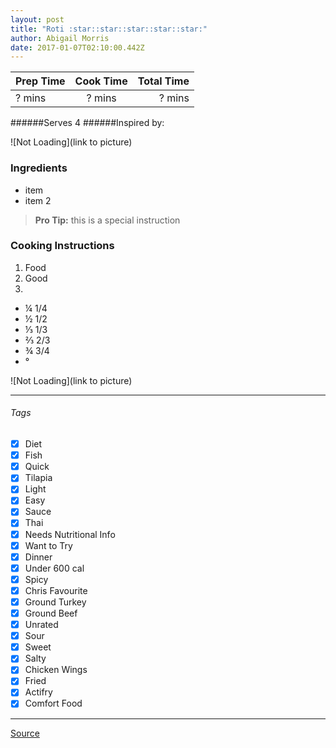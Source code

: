 ```yaml
---
layout: post
title: "Roti :star::star::star::star::star:"
author: Abigail Morris
date: 2017-01-07T02:10:00.442Z
---
```


| Prep Time  | Cook Time    | Total Time  |
| ---------- |:------------:| -----------:|
| ? mins    | ? mins      | ? mins     |


######Serves 4
######Inspired by:

![Not Loading](link to picture)

### Ingredients

* item
* item 2

> **Pro Tip:** this is a special instruction

### Cooking Instructions

1. Food
2. Good
3. 

* ¼ 1/4
* ½ 1/2
* ⅓ 1/3
* ⅔ 2/3
* ¾ 3/4
* °

![Not Loading](link to picture)

---

###### Tags
- [x] Diet
- [x] Fish
- [x] Quick
- [x] Tilapia
- [x] Light
- [x] Easy
- [x] Sauce
- [x] Thai
- [x] Needs Nutritional Info
- [x] Want to Try
- [x] Dinner
- [x] Under 600 cal
- [x] Spicy
- [x] Chris Favourite
- [x] Ground Turkey
- [x] Ground Beef
- [x] Unrated
- [x] Sour
- [x] Sweet
- [x] Salty
- [x] Chicken Wings
- [x] Fried
- [x] Actifry
- [x] Comfort Food

---

[Source](http://www.foodgypsy.ca/all-recipes/main-dishes/trini-roti-flavour-from-the-west-indies/)

